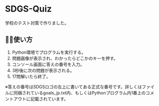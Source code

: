 # SDGS-Quiz

学校のテスト対策で作りました。

## 👨‍🏫使い方

1. Python環境でプログラムを実行する。
2. 問題画像が表示され、わかったらどこかのキーを押す。
3. コンソール画面に答えの番号を入力。
4. 3秒後に次の問題が表示される。
5. 17問解いたら終了。

※答えの番号はSDGSロゴの左上に書いてある正式な番号です。詳しくはファイルに同梱されているgoals_jp.txt内、もしくはPythonプログラム内1番上のコメントアウトに記載されています。